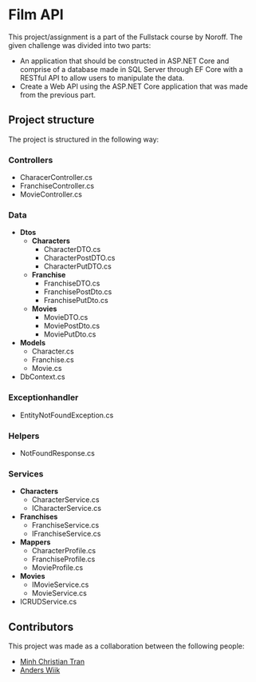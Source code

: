# Film API

This project/assignment is a part of the Fullstack course by Noroff. The given challenge was divided into two parts:

- An application that should be constructed in ASP.NET Core and comprise of a database made in SQL Server through EF Core with a RESTful API to allow users to manipulate the data.
- Create a Web API using the ASP.NET Core application that was made from the previous part.


## Project structure

The project is structured in the following way:

### Controllers
- CharacerController.cs
- FranchiseController.cs
- MovieController.cs

### Data
- **Dtos**
    - **Characters**
        - CharacterDTO.cs
        - CharacterPostDTO.cs
        - CharacterPutDTO.cs
    - **Franchise**
        - FranchiseDTO.cs
        - FranchisePostDto.cs
        - FranchisePutDto.cs
    - **Movies**
        - MovieDTO.cs
        - MoviePostDto.cs
        - MoviePutDto.cs
- **Models**
    - Character.cs
    - Franchise.cs
    - Movie.cs
- DbContext.cs

### Exceptionhandler
- EntityNotFoundException.cs

### Helpers
- NotFoundResponse.cs

### Services
- **Characters**
    - CharacterService.cs
    - ICharacterService.cs
- **Franchises**
    - FranchiseService.cs
    - IFranchiseService.cs
- **Mappers**
    - CharacterProfile.cs
    - FranchiseProfile.cs
    - MovieProfile.cs
- **Movies**
    - IMovieService.cs
    - MovieService.cs
- ICRUDService.cs

## Contributors

This project was made as a collaboration between the following people:

- [Minh Christian Tran](https://github.com/Mintra99)
- [Anders Wiik](https://github.com/andyret26)

